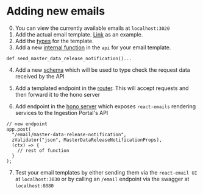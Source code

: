 # Adding new emails

0. You can view the currently available emails at `localhost:3020`
1. Add the actual email template. [Link](../../email/src/emails/master-data-release-notification.tsx) as an example.
2. Add the [types](../../email/src/types/master-data-release-notification.ts) for the template.
3. Add a new [internal function](../../api/data_ingestion/internal/email.py) in the `api` for your email template.

```
def send_master_data_release_notification()...

```

4. Add a new [schema](../../api/data_ingestion/schemas/email.py) which will be used to type check the request data received by the API
5. Add a templated endpoint in the [router](../../api/data_ingestion/routers/email.py). This will accept requests and then forward it to the hono server

6. Add endpoint in the [hono server](../../email/src/index.tsx) which exposes `react-emails` rendering services to the Ingestion Portal's API

```
// new endpoint
app.post(
  "/email/master-data-release-notification",
  zValidator("json", MasterDataReleaseNotificationProps),
  (ctx) => {
    // rest of function
  }
);
```

7. Test your email templates by either sending them via the `react-email UI` at `localhost:3030` or by calling an `/email` endpoint via the swagger at `localhost:8080`

